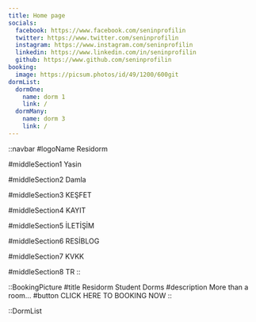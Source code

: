 ```yaml
---
title: Home page
socials:
  facebook: https://www.facebook.com/seninprofilin
  twitter: https://www.twitter.com/seninprofilin
  instagram: https://www.instagram.com/seninprofilin
  linkedin: https://www.linkedin.com/in/seninprofilin
  github: https://www.github.com/seninprofilin
booking:
  image: https://picsum.photos/id/49/1200/600git
dormList:
  dormOne: 
    name: dorm 1
    link: /
  dormMany:
    name: dorm 3
    link: /
---
```


::navbar
#logoName
Residorm

#middleSection1
Yasin

#middleSection2
Damla

#middleSection3
KEŞFET

#middleSection4
KAYIT

#middleSection5
İLETİŞİM

#middleSection6
RESİBLOG

#middleSection7
KVKK

#middleSection8
TR
:: 


::BookingPicture
#title
Residorm Student Dorms
#description
More than a room...
#button
CLICK HERE TO BOOKING NOW
::

::DormList
